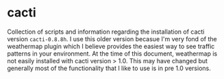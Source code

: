 # cacti

Collection of scripts and information regarding the installation of cacti version `cacti-0.8.8h`. I use this older version becasue I'm very fond of the weathermap plugin which I believe provides the easiest way to see traffic patterns in your environment. At the time of this document, weathermap is not easily installed with cacti version > 1.0. This may have changed but generally most of the functionality that I like to use is in pre 1.0 versions.
